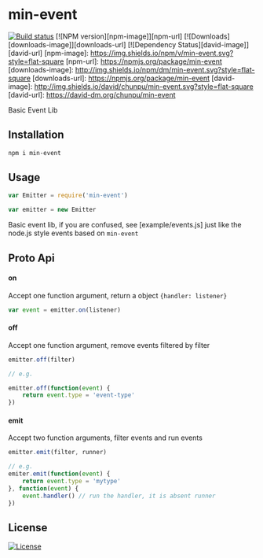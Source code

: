 min-event
===

[![Build status][travis-image]][travis-url]
[![NPM version][npm-image]][npm-url]
[![Downloads][downloads-image]][downloads-url]
[![Dependency Status][david-image]][david-url]
[npm-image]: https://img.shields.io/npm/v/min-event.svg?style=flat-square
[npm-url]: https://npmjs.org/package/min-event
[downloads-image]: http://img.shields.io/npm/dm/min-event.svg?style=flat-square
[downloads-url]: https://npmjs.org/package/min-event
[david-image]: http://img.shields.io/david/chunpu/min-event.svg?style=flat-square
[david-url]: https://david-dm.org/chunpu/min-event


Basic Event Lib

Installation
---

```sh
npm i min-event
```

Usage
---

```js
var Emitter = require('min-event')

var emitter = new Emitter
```

Basic event lib, if you are confused, see [example/events.js] just like the node.js style events based on `min-event`

Proto Api
---

#### on

Accept one function argument, return a object `{handler: listener}`

```js
var event = emitter.on(listener)
```


#### off

Accept one function argument, remove events filtered by filter

```js
emitter.off(filter)

// e.g.

emitter.off(function(event) {
	return event.type = 'event-type'
})
```


#### emit

Accept two function arguments, filter events and run events

```js
emitter.emit(filter, runner)

// e.g.
emiter.emit(function(event) {
	return event.type = 'mytype'
}, function(event) {
	event.handler() // run the handler, it is absent runner
})
```

License
---

[![License][license-image]][license-url]

[travis-image]: https://img.shields.io/travis/chunpu/min-event.svg?style=flat-square
[travis-url]: https://travis-ci.org/chunpu/min-event
[license-image]: http://img.shields.io/npm/l/min-event.svg?style=flat-square
[license-url]: #
